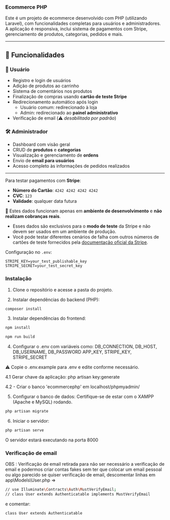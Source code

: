 ### Ecommerce PHP

Este é um projeto de ecommerce desenvolvido com PHP (utilizando Laravel), com funcionalidades completas para usuários e administradores. A aplicação é responsiva, inclui sistema de pagamentos com Stripe, gerenciamento de produtos, categorias, pedidos e mais.

---

## 🚀 Funcionalidades

### 👤 Usuário
- Registro e login de usuários
- Adição de produtos ao carrinho
- Sistema de comentários nos produtos
- Finalização de compras usando **cartão de teste Stripe**
- Redirecionamento automático após login
  - Usuário comum: redirecionado à loja
  - Admin: redirecionado ao **painel administrativo**
- Verificação de email (⚠️ *desabilitada por padrão*)

### 🛠️ Administrador
- Dashboard com visão geral
- CRUD de **produtos** e **categorias**
- Visualização e gerenciamento de **ordens**
- Envio de **email para usuários**
- Acesso completo às informações de pedidos realizados

---

Para testar pagamentos com **Stripe**:

- **Número do Cartão**: `4242 4242 4242 4242`
- **CVC**: `123`
- **Validade**: qualquer data futura

📌 Estes dados funcionam apenas em **ambiente de desenvolvimento** e **não realizam cobranças reais**.

- Esses dados são exclusivos para o **modo de teste** da Stripe e não devem ser usados em um ambiente de produção.
- Você pode testar diferentes cenários de falha com outros números de cartões de teste fornecidos pela [documentação oficial da Stripe](https://stripe.com/docs/testing).

Configuração no `.env`:
```env
STRIPE_KEY=your_test_publishable_key
STRIPE_SECRET=your_test_secret_key
```

### Instalação


1. Clone o repositório e acesse a pasta do projeto.

2. Instalar dependências do backend (PHP):

```bash
composer install
```

3. Instalar dependências do frontend:

```bash
npm install
```

```bash
npm run build
```

4. Configurar o .env com variáveis como:
DB_CONNECTION, DB_HOST, DB_USERNAME, DB_PASSWORD
APP_KEY, STRIPE_KEY, STRIPE_SECRET

⚠️ Copie o .env.example para .env e edite conforme necessário.

4.1 Gerar chave da aplicação:
php artisan key:generate

4.2 - Criar o banco 'ecommercephp' em localhost/phpmyadmin/

5. Configurar o banco de dados: Certifique-se de estar com o XAMPP (Apache e MySQL) rodando.

```bash
php artisan migrate
```

6. Iniciar o servidor:

```bash
php artisan serve
```

O servidor estará executando na porta 8000


### Verificação de email

OBS : Verificação de email retirada para não ser necessário a verificação de email e podermos criar contas fakes sem ter que colocar um email pessoal ou algo parecido
se quiser verificação de email, descomentar linhas em app\Models\User.php => 

```bash
// use Illuminate\Contracts\Auth\MustVerifyEmail;
// class User extends Authenticatable implements MustVerifyEmail
```
e comentar:

```bash
class User extends Authenticatable
```
